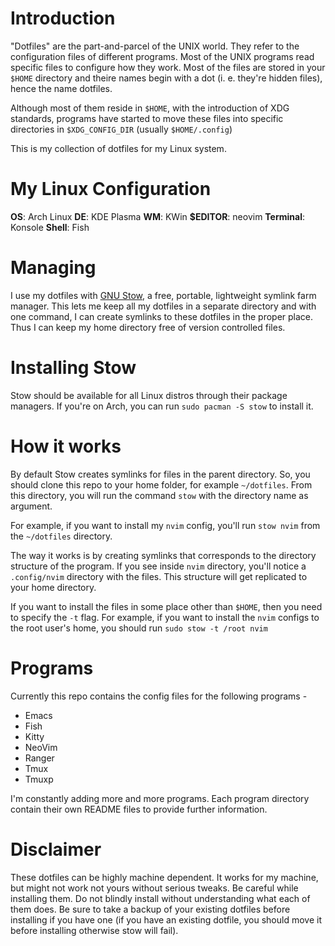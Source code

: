 
# Introduction

"Dotfiles" are the part-and-parcel of the UNIX world. They refer to the configuration files of different programs. Most of the UNIX programs read specific files to configure how they work. Most of the files are stored in your `$HOME` directory and theire names begin with a dot (i. e. they're hidden files), hence the name dotfiles.

Although most of them reside in `$HOME`, with the introduction of XDG standards, programs have started to move these files into specific directories in `$XDG_CONFIG_DIR` (usually `$HOME/.config`)


This is my collection of dotfiles for my Linux system.

# My Linux Configuration
**OS**: Arch Linux
**DE**: KDE Plasma
**WM**: KWin
**$EDITOR**: neovim
**Terminal**: Konsole
**Shell**: Fish

# Managing

I use my dotfiles with [GNU Stow](https://www.gnu.org/software/stow/), a free, portable, lightweight symlink farm manager. This lets me keep all my dotfiles in a separate directory and with one command, I can create symlinks to these dotfiles in the proper place. Thus I can keep my home directory free of version controlled files.

# Installing Stow

Stow should be available for all Linux distros through their package managers. If you're on Arch, you can run `sudo pacman -S stow` to install it.

# How it works

By default Stow creates symlinks for files in the parent directory. So, you should clone this repo to your home folder, for example `~/dotfiles`. From this directory, you will run the command `stow` with the directory name as argument.

For example, if you want to install my `nvim` config, you'll run `stow nvim` from the `~/dotfiles` directory.

The way it works is by creating symlinks that corresponds to the directory structure of the program. If you see inside `nvim` directory, you'll notice a `.config/nvim` directory with the files. This structure will get replicated to your home directory.

If you want to install the files in some place other than `$HOME`, then you need to specify the `-t` flag. For example, if you want to install the `nvim` configs to the root user's home, you should run `sudo stow -t /root nvim`

# Programs

Currently this repo contains the config files for the following programs - 

* Emacs
* Fish
* Kitty
* NeoVim
* Ranger
* Tmux
* Tmuxp

I'm constantly adding more and more programs. Each program directory contain their own README files to provide further information.

# Disclaimer

These dotfiles can be highly machine dependent. It works for my machine, but might not work not yours without serious tweaks. Be careful while installing them. Do not blindly install without understanding what each of them does. Be sure to take a backup of your existing dotfiles before installing if you have one (if you have an existing dotfile, you should move it before installing otherwise stow will fail).
